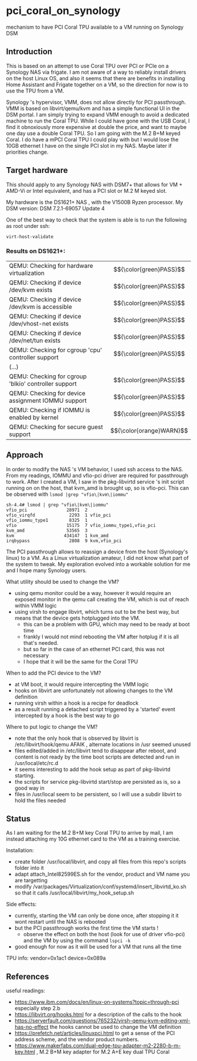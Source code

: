 # pci_coral_on_synology
mechanism to have PCI Coral TPU available to a VM running on Synology DSM 

## Introduction
This is based on an attempt to use Coral TPU over PCI or PCIe on a Synology NAS via frigate.
I am not aware of a way to reliably install drivers on the host Linux OS, and also it seems that there are benefits in installing Home Assistant and Frigate together on a VM, so the direction for now is to use the TPU from a VM.

Synology 's hypervisor, VMM, does not allow directly for PCI passthrough.
VMM is based on libvirt/qemu/kvm and has a simple functional UI in the DSM portal.
I am simply trying to expand VMM enough to avoid a dedicated machine to run the Coral TPU. While I could have gone with the USB Coral, I find it obnoxiously more expensive at double the price, and want to maybe one day use a double Coral TPU. So I am going with the M.2 B+M keyed Coral.
I do have a mPCI Coral TPU I could play with but I would lose the 10GB ethernet I have on the single PCI slot in my NAS. Maybe later if priorities change.

## Target hardware
This should apply to any Synology NAS with DSM7+ that allows for VM + AMD-Vi or Intel equivalent, and has a PCI slot or M.2 M keyed slot.

My hardware is the DS1621+ NAS , with the V1500B Ryzen processor.
My DSM version: DSM 7.2.1-69057 Update 4

One of the best way to check that the system is able is to run the following as root under ssh:

```virt-host-validate```

### Results on DS1621+:

<!--- first line below needed to start table, also use md Latex expression for green colored PASS -->
|||
|---|---|
|  QEMU: Checking for hardware virtualization                                 | $${\color{green}PASS}$$ |
|  QEMU: Checking if device /dev/kvm exists                                   | $${\color{green}PASS}$$ |
|  QEMU: Checking if device /dev/kvm is accessible                            | $${\color{green}PASS}$$ |
|  QEMU: Checking if device /dev/vhost-net exists                             | $${\color{green}PASS}$$ |
|  QEMU: Checking if device /dev/net/tun exists                               | $${\color{green}PASS}$$ |
|  QEMU: Checking for cgroup 'cpu' controller support                         | $${\color{green}PASS}$$ |
|  (...)                     |  |
|  QEMU: Checking for cgroup 'blkio' controller support                       | $${\color{green}PASS}$$ |
|  QEMU: Checking for device assignment IOMMU support                         | $${\color{green}PASS}$$ |
|  QEMU: Checking if IOMMU is enabled by kernel                               | $${\color{green}PASS}$$ |
|  QEMU: Checking for secure guest support                                    | $${\color{orange}WARN}$$ |

## Approach
In order to modify the NAS 's VM behavior, I used ssh access to the NAS.
From my readings, IOMMU  and vfio-pci driver are required for passthrough to work.
After I created a VM, I saw in the pkg-libvirtd service 's init script running on on the host, that kvm_amd is brought up, so is vfio-pci. This can be observed with ```lsmod |grep "vfio\|kvm\|iommu"```

```
sh-4.4# lsmod | grep "vfio\|kvm\|iommu"
vfio_pci               28971  2
vfio_virqfd             2293  1 vfio_pci
vfio_iommu_type1        8325  1
vfio                   15175  7 vfio_iommu_type1,vfio_pci
kvm_amd                53565  3
kvm                   434147  1 kvm_amd
irqbypass               2808  9 kvm,vfio_pci
```

The PCI passthrough allows to reassign a device from the host (Synology's linux) to a VM.
As a Linux virtualization amateur, I did not know what part of the system to tweak. My exploration evolved into a workable solution for me and I hope many Synology users.

What utility should be used to change the VM?
- using qemu monitor could be a way, however it would require an exposed monitor in the qemu call creating the VM, which is out of reach within VMM logic
- using virsh to engage libvirt, which turns out to be the best way, but means that the device gets hotplugged into the VM.
  - this can be a problem with GPU, which may need to be ready at boot time
  - frankly I would not mind rebooting the VM after hotplug if it is all that's needed.
  - but so far in the case of an ethernet PCI card, this was not necessary
  - I hope that it will be the same for the Coral TPU

When to add the PCI device to the VM?
  - at VM boot, it would require intercepting the VMM logic
  - hooks on libvirt are unfortunately not allowing changes to the VM definition
  - running virsh within a hook is a recipe for deadlock
  - as a result running a detached script triggered by a 'started' event intercepted by a hook is the best way to go

Where to put logic to change the VM?
  - note that the only hook that is observed by libvirt is /etc/libvirt/hook/qemu AFAIK , alternate locations in /usr seemed unused 
  - files edited/added in /etc/libvirt tend to disappear after reboot, and content is not ready by the time boot scripts are detected and run in /usr/local/etc/rc.d
  - it seems interesting to add the hook setup as part of pkg-libvirtd starting. 
  - the scripts for service pkg-libvirtd start/stop are persisted as is, so a good way in
  - files in /usr/local seem to be persistent, so I will use a subdir libvirt to hold the files needed


## Status

As I am waiting for the M.2 B+M key Coral TPU to arrive by mail, I am instead attaching my 10G ethernet card to the VM as a training exercise.

Installation:
- create folder /usr/local/libvirt, and copy all files from this repo's scripts folder into it
- adapt attach_Intel82599ES.sh for the vendor, product and VM name you are targetting 
- modify  /var/packages/Virtualization/conf/systemd/insert_libvirtd_ko.sh so that it calls /usr/local/libvirt/my_hook_setup.sh

Side effects:
- currently, starting the VM can only be done once, after stopping it it wont restart until the NAS is rebooted
- but the PCI passthrough works the first time the VM starts !
  - observe the effect on both the host (look for use of driver vfio-pci) and the VM by using the command ```lspci -k```
- good enough for now as it will be used for a VM that runs all the time

TPU info: vendor=0x1ac1 device=0x089a 

## References 
useful readings:
- https://www.ibm.com/docs/en/linux-on-systems?topic=through-pci especially step 2.b
- https://libvirt.org/hooks.html for a description of the calls to the hook
- https://serverfault.com/questions/765232/virsh-qemu-kvm-editing-xml-has-no-effect the hooks cannot be used to change the VM definition
- https://prefetch.net/articles/linuxpci.html to get a sense of the PCI address scheme, and the vendor product numbers.
- https://www.makerfabs.com/dual-edge-tpu-adapter-m2-2280-b-m-key.html , M.2 B+M key adapter for M.2 A+E key dual TPU Coral 
